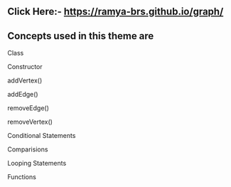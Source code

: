 ## Click Here:- https://ramya-brs.github.io/graph/

## Concepts used in this theme are
Class

Constructor 

addVertex()

addEdge()

removeEdge()

removeVertex()

Conditional Statements

Comparisions

Looping Statements

Functions
